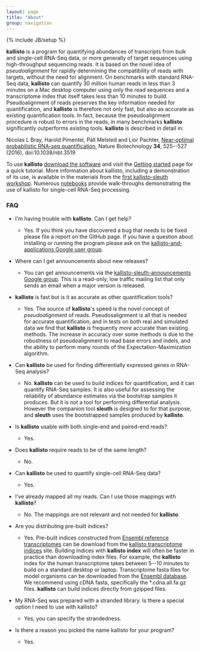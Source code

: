 ```yaml
---
layout: page
title: "About"
group: navigation
---
```


{% include JB/setup %}

__kallisto__ is a program for quantifying abundances of transcripts from bulk and single-cell RNA-Seq data, or more generally of target sequences using high-throughput sequencing reads. It is based on the novel idea of _pseudoalignment_ for rapidly determining the compatibility of reads with targets, without the need
for alignment. On benchmarks with standard RNA-Seq data, __kallisto__ can
    quantify 30 million human reads in less than 3  minutes on a Mac desktop
    computer using only the read sequences and a transcriptome index that
    itself takes less than 10 minutes to build. Pseudoalignment of reads
    preserves the key information needed for quantification, and __kallisto__
    is therefore not only fast, but also as accurate as existing
    quantification tools. In fact, because the pseudoalignment procedure is
    robust to errors in the reads, in many benchmarks __kallisto__
    significantly outperforms existing tools. __kallisto__ is described in detail in:

Nicolas L Bray, Harold Pimentel, Páll Melsted and Lior Pachter, [Near-optimal probabilistic RNA-seq quantification](http://www.nature.com/nbt/journal/v34/n5/full/nbt.3519.html), Nature Biotechnology __34__, 525--527 (2016), doi:10.1038/nbt.3519

To use __kallisto__ [download the software](download.html) and visit the
[Getting started](starting.html) page for a quick tutorial. More information about kallisto, including a demonstration of its use, is available in the materials from the [first kallisto-sleuth workshop](https://pachterlab.github.io/kallisto-sleuth-workshop-2016/). Numerous [notebooks](https://github.com/BUStools/bustools-notebooks) provide walk-throughs demonstrating the use of kallisto for single-cell RNA-Seq processing.

### FAQ

- I'm having trouble with __kallisto__. Can I get help?
  - Yes. If you think you have discovered a bug that needs to be fixed please
    file a report on the GitHub page. If you have a question about installing
    or running the program please ask on the [kallisto-and-applications Google user
    group](https://groups.google.com/forum/#!forum/kallisto-and-applications).

- Where can I get announcements about new releases?
  - You can get announcements via the [kallisto-sleuth-announcements Google
    group](https://groups.google.com/forum/#!forum/kallisto-sleuth-announcements).
    This is a read-only, low traffic mailing list that only sends an email when
    a major version is released.

- __kallisto__ is fast but is it as accurate as other quantification tools?
  - Yes. The source of  __kallisto__'s speed is the novel concept of
    _pseudoalignment_ of reads. Pseudosalignment is all that is needed for
    accurate quantification, and in tests on both real and simulated data we
    find that __kallisto__ is frequently _more_ accurate than existing methods.
    The increase in accuracy over some methods is due to the robustness of
    pseudoalignment to read base errors and indels, and the ability to perform
    many rounds of the Expectation-Maximization algorithm.

- Can __kallisto__  be used for finding differentially expressed genes in
  RNA-Seq analysis?
  - No. __kallisto__ can be used to build indices for quantification, and it
    can quantify RNA-Seq samples. It is also useful for assessing the
    reliability of abundance estimates via the bootstrap samples it produces.
    But it is not a tool for performing differential analysis. However the
    companion tool __sleuth__ is designed to for that purpose, and __sleuth__
    uses the bootstrapped samples produced by __kallisto__.

- Is __kallisto__ usable with both single-end and paired-end reads?
  - Yes.

- Does __kallisto__ require reads to be of the same length?
  - No.

- Can __kallisto__ be used to quantify single-cell RNA-Seq data?
  - Yes.

- I've already mapped all my reads. Can I use those mappings with __kallisto__?
  - No. The mappings are not relevant and not needed for __kallisto__.


- Are you distributing pre-built indices?
  - Yes. Pre-built indices constructed from [Ensembl reference transcriptomes](https://uswest.ensembl.org/info/data/ftp/index.html) can be download from the [kallisto transcriptome indices](https://github.com/pachterlab/kallisto-transcriptome-indices/releases) site. Building indices with __kallisto index__ will often be faster in practice than downloading index files. For example, the __kallisto__ index for the human transcriptome takes between 5--10 minutes to build on a standard desktop or laptop. Transcriptome fasta files for model organisms can be downloaded from the [Ensembl database](https://www.ensembl.org/info/data/ftp/index.html). We recommend using cDNA fasta, specifically the *.cdna.all.fa.gz files. __kallisto__ can build indices directly from gzipped files.

- My RNA-Seq was prepared with a stranded library. Is there a special option I need to use with kallisto?
  - Yes, you can specify the strandedness.

- Is there a reason you picked the name kallisto for your program?
  - Yes.
